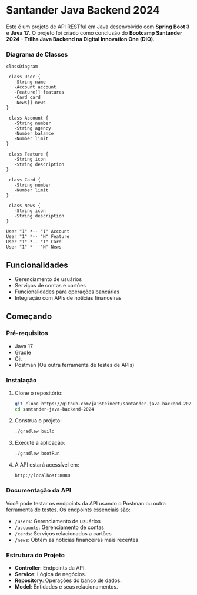 # Santander Java Backend 2024

Este é um projeto de API RESTful em Java desenvolvido com **Spring Boot 3** e **Java 17**. O projeto foi criado como conclusão do **Bootcamp Santander 2024 - Trilha Java Backend na Digital Innovation One (DIO)**.

### Diagrama de Classes

```mermaid
classDiagram

 class User {
   -String name
   -Account account
   -Feature[] features
   -Card card
   -News[] news
}

 class Account {
   -String number
   -String agency
   -Number balance
   -Number limit
}

 class Feature {
   -String icon
   -String description
}

 class Card {
   -String number
   -Number limit
}

 class News {
   -String icon
   -String description
}

User "1" *-- "1" Account
User "1" *-- "N" Feature
User "1" *-- "1" Card
User "1" *-- "N" News
```

## Funcionalidades
- Gerenciamento de usuários
- Serviços de contas e cartões
- Funcionalidades para operações bancárias
- Integração com APIs de notícias financeiras

## Começando

### Pré-requisitos
- Java 17
- Gradle
- Git
- Postman (Ou outra ferramenta de testes de APIs)

### Instalação

1. Clone o repositório:
   ```bash
   git clone https://github.com/ja1steinert/santander-java-backend-2024.git
   cd santander-java-backend-2024
   ```
2. Construa o projeto:
   ```bash
   ./gradlew build
   ```
3. Execute a aplicação:
   ```bash
   ./gradlew bootRun
   ```
4. A API estará acessível em:
   ```bash
   http://localhost:8080
   ```
### Documentação da API

Você pode testar os endpoints da API usando o Postman ou outra ferramenta de testes. Os endpoints essenciais são:
- `/users`: Gerenciamento de usuários
- `/accounts`: Gerenciamento de contas
- `/cards`: Serviços relacionados a cartões
- `/news`: Obtém as notícias financeiras mais recentes

### Estrutura do Projeto

- **Controller**: Endpoints da API.
- **Service**: Lógica de negócios.
- **Repository**: Operações do banco de dados.
- **Model**: Entidades e seus relacionamentos.
